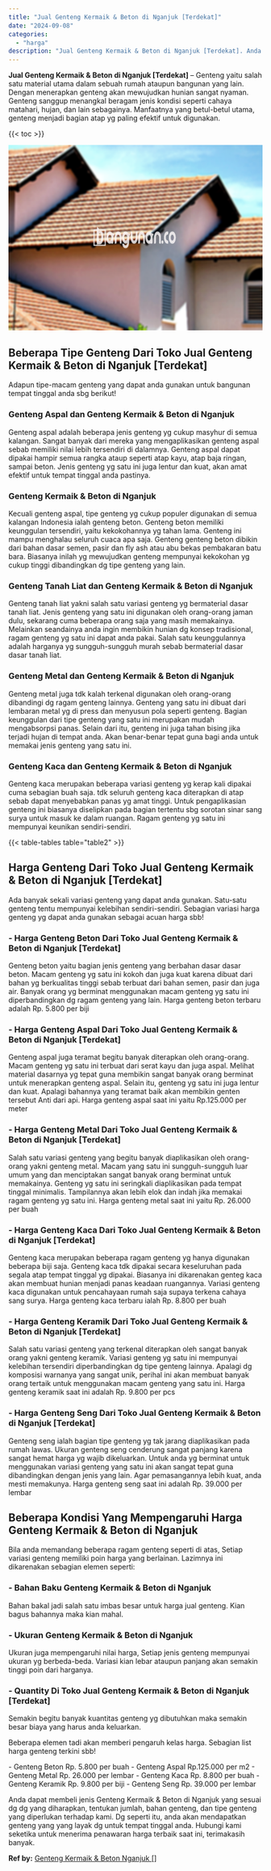 ```yaml
---
title: "Jual Genteng Kermaik & Beton di Nganjuk [Terdekat]"
date: "2024-09-08"
categories: 
  - "harga"
description: "Jual Genteng Kermaik & Beton di Nganjuk [Terdekat]. Anda dapat membeli jenis Genteng Kermaik & Beton di Nganjuk yang sesuai dg dg yang diharapkan, tentukan j..."
---
```


**Jual Genteng Kermaik & Beton di Nganjuk \[Terdekat\]** – Genteng yaitu salah satu material utama dalam sebuah rumah ataupun bangunan yang lain. Dengan menerapkan genteng akan mewujudkan hunian sangat nyaman. Genteng sanggup menangkal beragam jenis kondisi seperti cahaya matahari, hujan, dan lain sebagainya. Manfaatnya yang betul-betul utama, genteng menjadi bagian atap yg paling efektif untuk digunakan.

{{< toc >}}

![Jual Genteng Kermaik & Beton di Nganjuk [Terdekat]](/images/genteng-minimalis-murah30.png)

## Beberapa Tipe Genteng Dari Toko Jual Genteng Kermaik & Beton di Nganjuk \[Terdekat\]

Adapun tipe-macam genteng yang dapat anda gunakan untuk bangunan tempat tinggal anda sbg berikut!

### Genteng Aspal dan Genteng Kermaik & Beton di Nganjuk

Genteng aspal adalah beberapa jenis genteng yg cukup masyhur di semua kalangan. Sangat banyak dari mereka yang mengaplikasikan genteng aspal sebab memiliki nilai lebih tersendiri di dalamnya. Genteng aspal dapat dipakai hampir semua rangka ataup seperti atap kayu, atap baja ringan, sampai beton. Jenis genteng yg satu ini juga lentur dan kuat, akan amat efektif untuk tempat tinggal anda pastinya.

### Genteng Kermaik & Beton di Nganjuk

Kecuali genteng aspal, tipe genteng yg cukup populer digunakan di semua kalangan Indonesia ialah genteng beton. Genteng beton memiliki keunggulan tersendiri, yaitu kekokohannya yg tahan lama. Genteng ini mampu menghalau seluruh cuaca apa saja. Genteng genteng beton dibikin dari bahan dasar semen, pasir dan fly ash atau abu bekas pembakaran batu bara. Biasanya inilah yg mewujudkan genteng mempunyai kekokohan yg cukup tinggi dibandingkan dg tipe genteng yang lain.

### Genteng Tanah Liat dan Genteng Kermaik & Beton di Nganjuk

Genteng tanah liat yakni salah satu variasi genteng yg bermaterial dasar tanah liat. Jenis genteng yang satu ini digunakan oleh orang-orang jaman dulu, sekarang cuma beberapa orang saja yang masih memakainya. Melainkan seandainya anda ingin membikin hunian dg konsep tradisional, ragam genteng yg satu ini dapat anda pakai. Salah satu keunggulannya adalah harganya yg sungguh-sungguh murah sebab bermaterial dasar dasar tanah liat.

### Genteng Metal dan Genteng Kermaik & Beton di Nganjuk

Genteng metal juga tdk kalah terkenal digunakan oleh orang-orang dibandingi dg ragam genteng lainnya. Genteng yang satu ini dibuat dari lembaran metal yg di press dan menyusun pola seperti genteng. Bagian keunggulan dari tipe genteng yang satu ini merupakan mudah mengabsorpsi panas. Selain dari itu, genteng ini juga tahan bising jika terjadi hujan di tempat anda. Akan benar-benar tepat guna bagi anda untuk memakai jenis genteng yang satu ini.

### Genteng Kaca dan Genteng Kermaik & Beton di Nganjuk

Genteng kaca merupakan beberapa variasi genteng yg kerap kali dipakai cuma sebagian buah saja. tdk seluruh genteng kaca diterapkan di atap sebab dapat menyebabkan panas yg amat tinggi. Untuk pengaplikasian genteng ini biasanya diselipkan pada bagian tertentu sbg sorotan sinar sang surya untuk masuk ke dalam ruangan. Ragam genteng yg satu ini mempunyai keunikan sendiri-sendiri.

{{< table-tables table="table2" >}}

## Harga Genteng Dari Toko Jual Genteng Kermaik & Beton di Nganjuk \[Terdekat\]

Ada banyak sekali variasi genteng yang dapat anda gunakan. Satu-satu genteng tentu mempunyai kelebihan sendiri-sendiri. Sebagian variasi harga genteng yg dapat anda gunakan sebagai acuan harga sbb!

### \- Harga Genteng Beton Dari Toko Jual Genteng Kermaik & Beton di Nganjuk \[Terdekat\]

Genteng beton yaitu bagian jenis genteng yang berbahan dasar dasar beton. Macam genteng yg satu ini kokoh dan juga kuat karena dibuat dari bahan yg berkualitas tinggi sebab terbuat dari bahan semen, pasir dan juga air. Banyak orang yg berminat menggunakan macam genteng yg satu ini diperbandingkan dg ragam genteng yang lain. Harga genteng beton terbaru adalah Rp. 5.800 per biji

### \- Harga Genteng Aspal Dari Toko Jual Genteng Kermaik & Beton di Nganjuk \[Terdekat\]

Genteng aspal juga teramat begitu banyak diterapkan oleh orang-orang. Macam genteng yg satu ini terbuat dari serat kayu dan juga aspal. Melihat material dasarnya yg tepat guna membikin sangat banyak orang berminat untuk menerapkan genteng aspal. Selain itu, genteng yg satu ini juga lentur dan kuat. Apalagi bahannya yang teramat baik akan membikin genten tersebut Anti dari api. Harga genteng aspal saat ini yaitu Rp.125.000 per meter

### \- Harga Genteng Metal Dari Toko Jual Genteng Kermaik & Beton di Nganjuk \[Terdekat\]

Salah satu variasi genteng yang begitu banyak diaplikasikan oleh orang-orang yakni genteng metal. Macam yang satu ini sungguh-sungguh luar umum yang dan menciptakan sangat banyak orang berminat untuk memakainya. Genteng yg satu ini seringkali diaplikasikan pada tempat tinggal minimalis. Tampilannya akan lebih elok dan indah jika memakai ragam genteng yg satu ini. Harga genteng metal saat ini yaitu Rp. 26.000 per buah

### \- Harga Genteng Kaca Dari Toko Jual Genteng Kermaik & Beton di Nganjuk \[Terdekat\]

Genteng kaca merupakan beberapa ragam genteng yg hanya digunakan beberapa biji saja. Genteng kaca tdk dipakai secara keseluruhan pada segala atap tempat tinggal yg dipakai. Biasanya ini dikarenakan genteg kaca akan membuat hunian menjadi panas keadaan ruangannya. Variasi genteng kaca digunakan untuk pencahayaan rumah saja supaya terkena cahaya sang surya. Harga genteng kaca terbaru ialah Rp. 8.800 per buah

### \- Harga Genteng Keramik Dari Toko Jual Genteng Kermaik & Beton di Nganjuk \[Terdekat\]

Salah satu variasi genteng yang terkenal diterapkan oleh sangat banyak orang yakni genteng keramik. Variasi genteng yg satu ini mempunyai kelebihan tersendiri diperbandingkan dg tipe genteng lainnya. Apalagi dg komposisi warnanya yang sangat unik, perihal ini akan membuat banyak orang tertaik untuk menggunakan macam genteng yang satu ini. Harga genteng keramik saat ini adalah Rp. 9.800 per pcs

### \- Harga Genteng Seng Dari Toko Jual Genteng Kermaik & Beton di Nganjuk \[Terdekat\]

Genteng seng ialah bagian tipe genteng yg tak jarang diaplikasikan pada rumah lawas. Ukuran genteng seng cenderung sangat panjang karena sangat hemat harga yg wajib dikeluarkan. Untuk anda yg berminat untuk menggunakan variasi genteng yang satu ini akan sangat tepat guna dibandingkan dengan jenis yang lain. Agar pemasangannya lebih kuat, anda mesti memakunya. Harga genteng seng saat ini adalah Rp. 39.000 per lembar

## Beberapa Kondisi Yang Mempengaruhi Harga Genteng Kermaik & Beton di Nganjuk

Bila anda memandang beberapa ragam genteng seperti di atas, Setiap variasi genteng memiliki poin harga yang berlainan. Lazimnya ini dikarenakan sebagian elemen seperti:

### \- Bahan Baku Genteng Kermaik & Beton di Nganjuk

Bahan bakal jadi salah satu imbas besar untuk harga jual genteng. Kian bagus bahannya maka kian mahal.

### \- Ukuran Genteng Kermaik & Beton di Nganjuk

Ukuran juga mempengaruhi nilai harga, Setiap jenis genteng mempunyai ukuran yg berbeda-beda. Variasi kian lebar ataupun panjang akan semakin tinggi poin dari harganya.

### \- Quantity Di Toko Jual Genteng Kermaik & Beton di Nganjuk \[Terdekat\]

Semakin begitu banyak kuantitas genteng yg dibutuhkan maka semakin besar biaya yang harus anda keluarkan.

Beberapa elemen tadi akan memberi pengaruh kelas harga. Sebagian list harga genteng terkini sbb!

\- Genteng Beton Rp. 5.800 per buah - Genteng Aspal Rp.125.000 per m2 - Genteng Metal Rp. 26.000 per lembar - Genteng Kaca Rp. 8.800 per buah - Genteng Keramik Rp. 9.800 per biji - Genteng Seng Rp. 39.000 per lembar

Anda dapat membeli jenis Genteng Kermaik & Beton di Nganjuk yang sesuai dg dg yang diharapkan, tentukan jumlah, bahan genteng, dan tipe genteng yang diperlukan terhadap kami. Dg seperti itu, anda akan mendapatkan genteng yang yang layak dg untuk tempat tinggal anda. Hubungi kami seketika untuk menerima penawaran harga terbaik saat ini, terimakasih banyak.

**Ref by:**  [Genteng Kermaik & Beton  Nganjuk []](https://id.wikipedia.org/wiki/Genteng)
